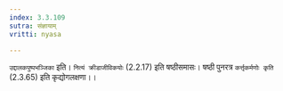 ```yaml
---
index: 3.3.109
sutra: संज्ञायाम्
vritti: nyasa

---
```

`उद्दालकपुष्पभञ्जिका` इति। `नित्यं क्रीडाजीविकयोः` (2.2.17) इति षष्ठीसमासः। षष्ठी पुनरत्र `कर्त्तृकर्मणोः कृति` (2.3.65) इति कृद्योगलक्षणा।।